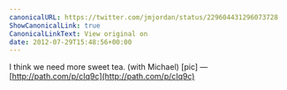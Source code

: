 ```yaml
---
canonicalURL: https://twitter.com/jmjordan/status/229604431296073728
ShowCanonicalLink: true
CanonicalLinkText: View original on
date: 2012-07-29T15:48:56+00:00
---
```

I think we need more sweet tea. (with Michael) [pic] — [http://path.com/p/cIq9c](http://path.com/p/cIq9c)